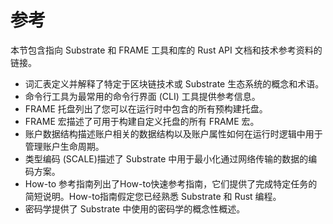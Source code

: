 # 参考
本节包含指向 Substrate 和 FRAME 工具和库的 Rust API 文档和技术参考资料的链接。

- 词汇表定义并解释了特定于区块链技术或 Substrate 生态系统的概念和术语。
- 命令行工具为最常用的命令行界面 (CLI) 工具提供参考信息。
- FRAME 托盘列出了您可以在运行时中包含的所有预构建托盘。
- FRAME 宏描述了可用于构建自定义托盘的所有 FRAME 宏。
- 账户数据结构描述账户相关的数据结构以及账户属性如何在运行时逻辑中用于管理账户生命周期。
- 类型编码 (SCALE)描述了 Substrate 中用于最小化通过网络传输的数据的编码方案。
- How-to 参考指南列出了How-to快速参考指南，它们提供了完成特定任务的简短说明。How-to指南假定您已经熟悉 Substrate 和 Rust 编程。
- 密码学提供了 Substrate 中使用的密码学的概念性概述。